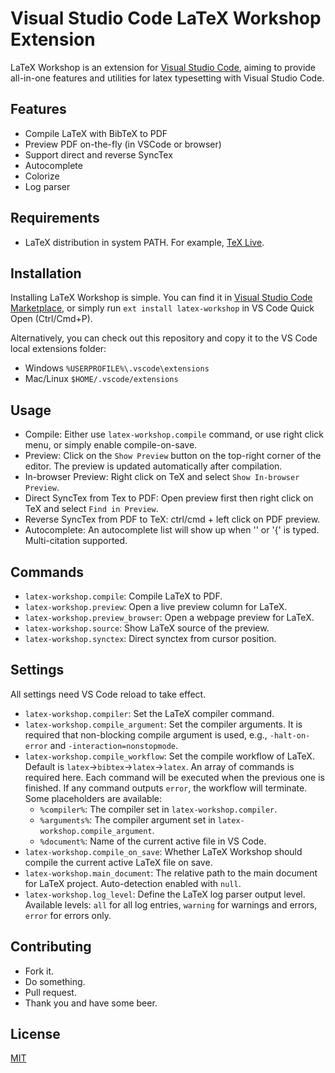 # Visual Studio Code LaTeX Workshop Extension

LaTeX Workshop is an extension for [Visual Studio Code](https://code.visualstudio.com/), aiming to provide all-in-one features and utilities for latex typesetting with Visual Studio Code. 

## Features

- Compile LaTeX with BibTeX to PDF
- Preview PDF on-the-fly (in VSCode or browser)
- Support direct and reverse SyncTex
- Autocomplete
- Colorize
- Log parser

## Requirements

- LaTeX distribution in system PATH. For example, [TeX Live](https://www.tug.org/texlive/).

## Installation

Installing LaTeX Workshop is simple. You can find it in [Visual Studio Code Marketplace](https://marketplace.visualstudio.com/items?itemName=James-Yu.latex-workshop), or simply run `ext install latex-workshop` in VS Code Quick Open (Ctrl/Cmd+P).

Alternatively, you can check out this repository and copy it to the VS Code local extensions folder:
- Windows `%USERPROFILE%\.vscode\extensions`
- Mac/Linux `$HOME/.vscode/extensions`

## Usage

- Compile: Either use `latex-workshop.compile` command, or use right click menu, or simply enable compile-on-save.
- Preview: Click on the `Show Preview` button on the top-right corner of the editor. The preview is updated automatically after compilation.
- In-browser Preview: Right click on TeX and select `Show In-browser Preview`.
- Direct SyncTex from Tex to PDF: Open preview first then right click on TeX and select `Find in Preview`.
- Reverse SyncTex from PDF to TeX: ctrl/cmd + left click on PDF preview.
- Autocomplete: An autocomplete list will show up when '\' or '{' is typed. Multi-citation supported.

## Commands

- `latex-workshop.compile`: Compile LaTeX to PDF.
- `latex-workshop.preview`: Open a live preview column for LaTeX.
- `latex-workshop.preview_browser`: Open a webpage preview for LaTeX.
- `latex-workshop.source`: Show LaTeX source of the preview.
- `latex-workshop.synctex`: Direct synctex from cursor position.

## Settings

All settings need VS Code reload to take effect.
- `latex-workshop.compiler`: Set the LaTeX compiler command.
- `latex-workshop.compile_argument`: Set the compiler arguments. It is required that non-blocking compile argument is used, e.g., `-halt-on-error` and `-interaction=nonstopmode`.
- `latex-workshop.compile_workflow`: Set the compile workflow of LaTeX. Default is `latex`->`bibtex`->`latex`->`latex`. An array of commands is required here. Each command will be executed when the previous one is finished. If any command outputs `error`, the workflow will terminate. Some placeholders are available:
  - `%compiler%`: The compiler set in `latex-workshop.compiler`.
  - `%arguments%`: The compiler argument set in `latex-workshop.compile_argument`.
  - `%document%`: Name of the current active file in VS Code.
- `latex-workshop.compile_on_save`: Whether LaTeX Workshop should compile the current active LaTeX file on save.
- `latex-workshop.main_document`: The relative path to the main document for LaTeX project. Auto-detection enabled with `null`.
- `latex-workshop.log_level`: Define the LaTeX log parser output level. Available levels: `all` for all log entries, `warning` for warnings and errors, `error` for errors only.

## Contributing

- Fork it.
- Do something.
- Pull request.
- Thank you and have some beer.

## License

[MIT](https://opensource.org/licenses/MIT)

